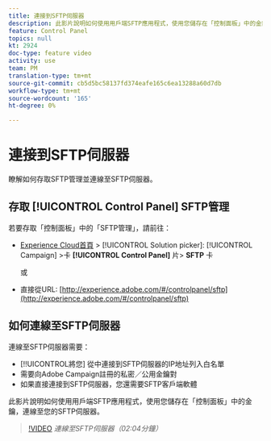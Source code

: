 ```yaml
---
title: 連接到SFTP伺服器
description: 此影片說明如何使用用戶端SFTP應用程式，使用您儲存在「控制面板」中的金鑰，連線至您的SFTP伺服器。
feature: Control Panel
topics: null
kt: 2924
doc-type: feature video
activity: use
team: PM
translation-type: tm+mt
source-git-commit: cb5d5bc58137fd374eafe165c6ea13288a60d7db
workflow-type: tm+mt
source-wordcount: '165'
ht-degree: 0%

---
```



# 連接到SFTP伺服器

瞭解如何存取SFTP管理並連線至SFTP伺服器。

## 存取 [!UICONTROL Control Panel] SFTP管理

若要存取「控制面板」中的「SFTP管理」，請前往：

* [Experience Cloud首頁](https://experience.adobe.com/#/home) > [!UICONTROL Solution picker]: [!UICONTROL Campaign] >卡 **[!UICONTROL Control Panel]** 片> **SFTP** 卡

   或
* 直接從URL: [http://experience.adobe.com/#/controlpanel/sftp](http://experience.adobe.com/#/controlpanel/sftp)

## 如何連線至SFTP伺服器

連線至SFTP伺服器需要：

* [!!UICONTROL將您] 從中連接到SFTP伺服器的IP地址列入白名單
* 需要向Adobe Campaign註冊的私密／公用金鑰對
* 如果直接連接到SFTP伺服器，您還需要SFTP客戶端軟體

此影片說明如何使用用戶端SFTP應用程式，使用您儲存在「控制面板」中的金鑰，連線至您的SFTP伺服器。

>[!VIDEO](https://video.tv.adobe.com/v/27263?quality=12)
*連線至SFTP伺服器（02:04分鐘）*
